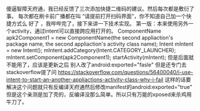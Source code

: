 傻逼智障天府通，我已经反馈了三次添加快捷二维码的建议。然后每次都是敷衍了事。
每次都在刷卡前广播都在叫 “请提前打开扫码界面”，你不知道自己加一个快捷方式么
好了 ，我哔哔完了，接下来讲一下技术实现。
第一版：本来使用另外一个activity，通过intent可以直接跨应用打开的。
ComponentName apk2Component1 =
new ComponentName(the second appliaction's package name, the second appliaction's activity class name);
Intent mIntent = new Intent();
mIntent.addCategory(Intent.CATEGORY_LAUNCHER);
mIntent.setComponent(apk2Component1);
startActivity(mIntent);
但是后面就不能用了，应该是更新之后 别人改了android:exported="fasle"
但是还专门去stackoverflow提了问
https://stackoverflow.com/questions/56400040/i-use-intent-to-start-an-another-appliactions-activity-class-why-i-fail
这样的话要解决这个问题就只有反编译天府通然后修改manifest的android:exported="true"
但是这个亲测是加了壳的，反编译没那么简单。所以只有万能的xposed来杀鸡用牛刀了。

